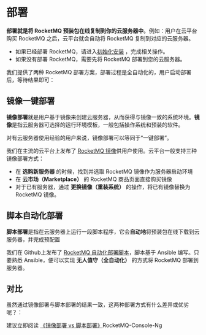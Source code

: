 # 部署

**部署就是将 RocketMQ 预装包在线复制到你的云服务器中**。例如：用户在云平台购买 RocketMQ 之后，云平台就会自动将 RocketMQ 复制到对应的云服务器。

- 如果已经部署 RocketMQ，请进入[初始化安装](/zh/stack-installation.md) ，完成相关操作。
- 如果没有部署 RocketMQ，需要先将 RocketMQ 部署到您的云服务器。

我们提供了两种 RocketMQ 部署方案，部署过程是全自动化的，用户启动部署后，等待结果即可：

## 镜像一键部署

**镜像部署**就是用户基于镜像来创建云服务器，从而获得与镜像一致的系统环境。**镜像**是指云服务器可选择的运行环境模板，一般包括操作系统和预装的软件。

对有云服务器使用经验的用户来说，镜像部署可以等同于“一键部署”。

我们在主流的云平台上发布了 [RocketMQ 镜像](https://apps.websoft9.com/rocketmq)供用户使用。云平台一般支持三种镜像部署方式：

* 在 **选购新服务器** 的时候，找到并选取 RocketMQ 镜像作为服务器启动环境
* 在 **云市场（Marketplace）**  的 RocketMQ 商品页面直接购买镜像
* 对于已有服务器，通过 **更换镜像（重装系统）** 的操作，将已有镜像替换为 RocketMQ 镜像。

## 脚本自动化部署

**脚本部署**是指在云服务器上运行一段脚本程序，它会**自动地**将预装包在线下载到云服务器，并完成预配置

我们在 Github上发布了 [RocketMQ 自动化部署脚本](https://github.com/Websoft9/ansible-rocketmq)，脚本基于 Ansible 编写。只要熟悉 Ansible，便可以实现 **无人值守（全自动化）** 的方式将 RocketMQ 部署到服务器。

## 对比

虽然通过镜像部署与脚本部署的结果一致，这两种部署方式有什么差异或优劣呢？：

建议立即阅读 [《镜像部署 vs 脚本部署》](https://support.websoft9.com/docs/faq/zh/bz-product.html#镜像部署-vs-脚本部署)RocketMQ-Console-Ng